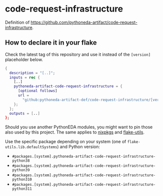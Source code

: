 # code-request-infrastructure

Definition of <https://github.com/pythoneda-artifact/code-request-infrastructure>.

## How to declare it in your flake

Check the latest tag of this repository and use it instead of the `[version]` placeholder below.

```nix
{
  description = "[..]";
  inputs = rec {
    [..]
    pythoneda-artifact-code-request-infrastructure = {
      [optional follows]
      url =
        "github:pythoneda-artifact-def/code-request-infrastructure/[version]";
    };
  };
  outputs = [..]
};
```

Should you use another PythonEDA modules, you might want to pin those also used by this project. The same applies to [nixpkgs](https://github.com/nixos/nixpkgs "nixpkgs") and [flake-utils](https://github.com/numtide/flake-utils "flake-utils").

Use the specific package depending on your system (one of `flake-utils.lib.defaultSystems`) and Python version:

- `#packages.[system].pythoneda-artifact-code-request-infrastructure-python38` 
- `#packages.[system].pythoneda-artifact-code-request-infrastructure-python39` 
- `#packages.[system].pythoneda-artifact-code-request-infrastructure-python310` 
- `#packages.[system].pythoneda-artifact-code-request-infrastructure-python311` 
